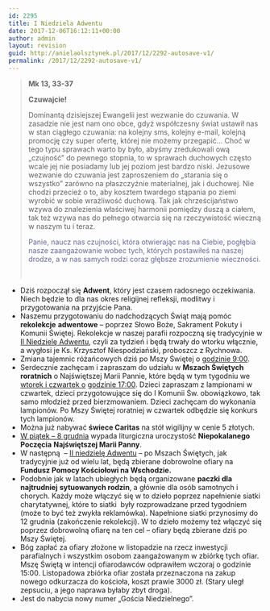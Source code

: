 ```yaml
---
id: 2295
title: I Niedziela Adwentu
date: 2017-12-06T16:12:11+00:00
author: admin
layout: revision
guid: http://anielaolsztynek.pl/2017/12/2292-autosave-v1/
permalink: /2017/12/2292-autosave-v1/
---
```

> **Mk 13, 33-37**
> 
> **Czuwajcie!**
> 
> Dominantą dzisiejszej Ewangelii jest wezwanie do czuwania. W zasadzie nie jest nam ono obce, gdyż współczesny świat ustawił nas w stan ciągłego czuwania: na kolejny sms, kolejny e-mail, kolejną promocję czy super ofertę, której nie możemy przegapić&#8230; Choć w tego typu sprawach warto by było, abyśmy zredukowali ową &#8222;czujność&#8221; do pewnego stopnia, to w sprawach duchowych często wcale jej nie posiadamy lub jej poziom jest bardzo niski. Jezusowe wezwanie do czuwania jest zaproszeniem do &#8222;starania się o wszystko&#8221; zarówno na płaszczyźnie materialnej, jak i duchowej. Nie chodzi przecież o to, aby kosztem twardego stąpania po ziemi wyrobić w sobie wrażliwość duchową. Tak jak chrześcijaństwo wzywa do znalezienia właściwej harmonii pomiędzy duszą a ciałem, tak też wzywa nas do pełnego otwarcia się na rzeczywistość wieczną w naszym tu i teraz.
> 
> <span style="color: #666699;">Panie, naucz nas czujności, która otwierając nas na Ciebie, pogłębia nasze zaangażowanie wobec tych, których postawiłeś na naszej drodze, a w nas samych rodzi coraz głębsze zrozumienie wieczności.</span>
> 
> &nbsp;

  * Dziś rozpoczął się **Adwent**, który jest czasem radosnego oczekiwania. Niech będzie to dla nas okres religijnej refleksji, modlitwy i przygotowania na przyjście Pana.
  * Naszemu przygotowaniu do nadchodzących Świąt mają pomóc **rekolekcje** **adwentowe** – poprzez Słowo Boże, Sakrament Pokuty i Komunii Świętej. Rekolekcje w naszej parafii rozpoczną się tradycyjnie w <span style="text-decoration: underline;">II Niedzielę Adwentu</span>, czyli za tydzień i będą trwały do wtorku włącznie, a wygłosi je Ks. Krzysztof Niespodziański, proboszcz z Rychnowa.
  * Zmiana tajemnic różańcowych dziś po Mszy Świętej o <span style="text-decoration: underline;">godzinie 9:00</span>.
  * Serdecznie zachęcam i zapraszam do udziału w **Mszach Świętych roratnich** o Najświętszej Marii Pannie, które będą w tym tygodniu we <span style="text-decoration: underline;">wtorek i czwartek o</span> <span style="text-decoration: underline;">godzinie 17:00</span>. Dzieci zapraszam z lampionami w czwartek, dzieci przygotowujące się do I Komunii Św. obowiązkowo, tak samo młodzież przed bierzmowaniem. Dzieci zachęcam do wykonania lampionów. Po Mszy Świętej roratniej w czwartek odbędzie się konkurs tych lampionów.
  * Można już nabywać **świece Caritas** na stół wigilijny w cenie 5 złotych.
  * <span style="text-decoration: underline;">W piątek &#8211; 8 grudnia</span> wypada liturgiczna uroczystość **Niepokalanego Poczęcia** **Najświętszej Marii Panny**.
  * W następną  – <span style="text-decoration: underline;">II niedzielę Adwentu</span> – po Mszach Świętych, jak tradycyjnie już od wielu lat, będą zbierane dobrowolne ofiary na **Fundusz Pomocy Kościołowi na Wschodzie.**
  * Podobnie jak w latach ubiegłych będą organizowane **paczki dla najtrudniej** **sytuowanych rodzin**, a głównie dla osób samotnych i chorych. Każdy może włączyć się w to dzieło poprzez napełnienie siatki charytatywnej, które to siatki  były rozprowadzane przed tygodniem (może to być też zwykła reklamówka). Napełnione siatki przynosimy do 12 grudnia (zakończenie rekolekcji). W to dzieło możemy też włączyć się poprzez dobrowolną ofiarę na ten cel &#8211; ofiary będą zbierane dziś po Mszy Świętej.
  * Bóg zapłać za ofiary złożone w listopadzie na rzecz inwestycji parafialnych i wszystkim osobom zaangażowanym w zbiórkę tych ofiar. Mszę Świętą w intencji ofiarodawców odprawiłem wczoraj o godzinie 15:00. Listopadowa zbiórka ofiar została przeznaczona na zakup nowego odkurzacza do kościoła, koszt prawie 3000 zł. (Stary uległ zepsuciu, a jego naprawa byłaby zbyt droga).
  * Jest do nabycia nowy numer „Gościa Niedzielnego”.

&nbsp;